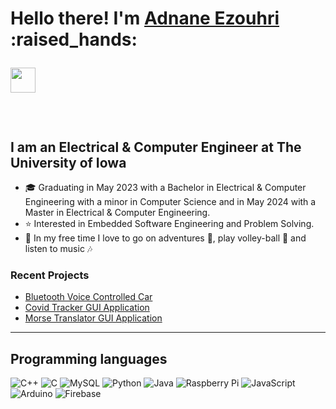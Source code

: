 <h1> Hello there! I'm <a style"display: inline;" href="https://aezouhri.github.io/" >Adnane Ezouhri</a>  :raised_hands: 

<a href="https://www.linkedin.com/in/adnane-ezouhri/"> <img height="40px" src="https://github.com/aezouhri/aezouhri/blob/main/assets/icons8-gmail-logo.gif"> </a>

</h1>


 <!--- ![Visits](https://komarev.com/ghpvc/?username=aezouhri&label=PROFILE+VIEWS&color=orange) --->

<br/>

## I am an Electrical & Computer Engineer at The University of Iowa 
- 🎓 Graduating in May 2023 with a Bachelor in Electrical & Computer Engineering with a minor in Computer Science and in May 2024 with a Master in Electrical & Computer Engineering.
- ⭐ Interested in Embedded Software Engineering and Problem Solving.
- 🧢 In my free time I love to go on adventures 🎒, play volley-ball 🏐 and listen to music 🎶

### Recent Projects
- [Bluetooth Voice Controlled Car](https://github.com/aezouhri/Tesla-Model-DIY)
- [Covid Tracker GUI Application](https://github.com/aezouhri/Covid19_tracker_app)
- [Morse Translator GUI Application](https://github.com/aezouhri/Morse_Code_translator)

---

## Programming languages
![C++](https://img.shields.io/badge/c++-%2300599C.svg?style=for-the-badge&logo=c%2B%2B&logoColor=white)
![C](https://img.shields.io/badge/c-%2300599C.svg?style=for-the-badge&logo=c%2B%2B&logoColor=white)
![MySQL](https://img.shields.io/badge/mysql-%2300f.svg?style=for-the-badge&logo=mysql&logoColor=white)
![Python](https://img.shields.io/badge/python-3670A0?style=for-the-badge&logo=python&logoColor=ffdd54)
![Java](https://img.shields.io/badge/Java-F7DF1E?style=for-the-badge&logo=JavaScript&logoColor=black)
![Raspberry Pi](https://img.shields.io/badge/raspberrypi-Code?style=for-the-badge&logo=raspberrypi&logoColor=black&color=A22846)
![JavaScript](https://img.shields.io/badge/JavaScript-F7DF1E?style=for-the-badge&logo=JavaScript&logoColor=black)
![Arduino](https://img.shields.io/badge/arduino-00979D?style=for-the-badge&logo=arduino&logoColor=black)
![Firebase](https://img.shields.io/badge/Firebase-FFCA28?style=for-the-badge&logo=Firebase&logoColor=black)



